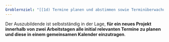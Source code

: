 ```yaml
---
Groblernziel: "[[1d) Termine planen und abstimmen sowie Terminüberwachung durchführen]]"
---
```

Der Auszubildende ist selbstständig in der Lage, **für ein neues Projekt innerhalb von zwei Arbeitstagen alle initial relevanten Termine zu planen und diese in einem gemeinsamen Kalender einzutragen**.